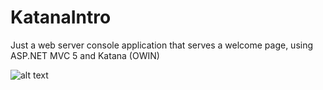 # KatanaIntro

Just a web server console application that serves a welcome page, using ASP.NET MVC 5 and Katana (OWIN)

![alt text](https://github.com/hacknroller/my-app-landing-page/blob/master/img/1.PNG)
